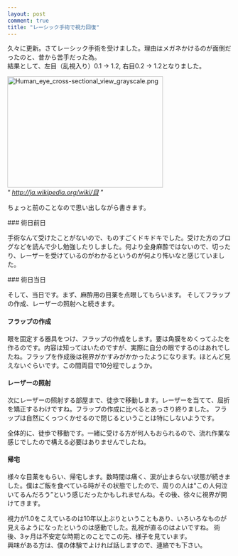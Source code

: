 ```yaml
---
layout: post
comment: true
title: "レーシック手術で視力回復"
---
```

<p>
久々に更新。さてレーシック手術を受けました。理由はメガネかけるのが面倒だったのと、昔から苦手だった為。<br />
結果として、左目（乱視入り）0.1 → 1.2, 右目0.2 → 1.2となりました。
<br />

<a href="http://ja.wikipedia.org/wiki/目"><img src="http://img.seiji.me/blog/2008/08/human-eye-cross-sectional-view-grayscale.png" alt="Human_eye_cross-sectional_view_grayscale.png" border="0" width="350" height="250" /></a>
<br />
<q>
<cite><a href="http://ja.wikipedia.org/wiki/目">http://ja.wikipedia.org/wiki/目</a></cite>
</q>
</p>

<!--more-->
<p>ちょっと前のことなので思い出しながら書きます。</p>
### 術日前日
<p>手術なんて受けたことがないので、ものすごくドキドキでした。受けた方のブログなどを読んで少し勉強したりしました。何より全身麻酔ではないので、切ったり、レーザーを受けているのがわかるというのが何より怖いなと感じていました。</p>
### 術日当日
<p>そして、当日です。まず、麻酔用の目薬を点眼してもらいます。
そしてフラップの作成、レーザーの照射へと続きます。</p>
<h4>フラップの作成</h4>
<p>眼を固定する器具をつけ、フラップの作成をします。要は角膜をめくってふたを作るのです。内容は知ってはいたのですが、実際に自分の眼でするのはあれでしたね。フラップを作成後は視界がかすみがかかったようになります。ほとんど見えないぐらいです。この間両目で10分程でしょうか。
</p>
<h4>レーザーの照射</h4>
<p>次にレーザーの照射する部屋まで、徒歩で移動します。レーザーを当てて、屈折を矯正するわけですね。フラップの作成に比べるとあっさり終りました。
フラップは自然にくっつくかせるので閉じるということは特にしないようです。
</p>
<p>全体的に、徒歩で移動です。一緒に受ける方が何人もおられるので、流れ作業な感じでしたので構える必要はありませんでしたね。
</p>
<h4>帰宅</h4>
<p>様々な目薬をもらい、帰宅します。数時間は痛く、涙が止まらない状態が続きました。僕はご飯を食べている時がその状態でしたので、周りの人は"この人何泣いてるんだろう”という感じだったかもしれませんね。その後、徐々に視界が開けてきます。
</p>
<p>
視力が1.0をこえているのは10年以上ぶりということもあり、いろいろなものが見えるようになったというのは感動でした。乱視が直るのはよいですね。
術後、3ヶ月は不安定な時期とのことでこの先、様子を見ています。
<br />
興味がある方は、僕の体験でよければ話しますので、連絡でも下さい。
</p>
